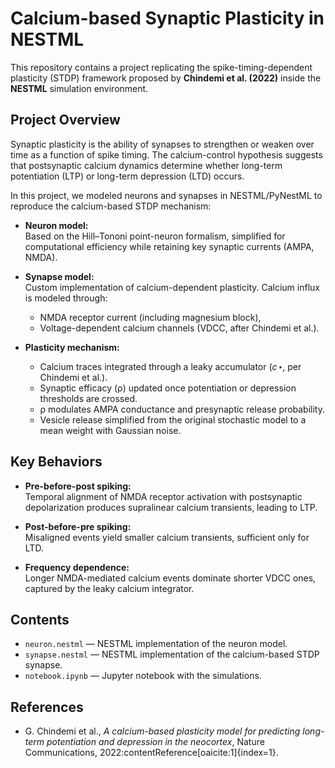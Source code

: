 # Calcium-based Synaptic Plasticity in NESTML

This repository contains a project replicating the spike-timing-dependent plasticity (STDP) framework proposed by **Chindemi et al. (2022)** inside the **NESTML** simulation environment.

## Project Overview

Synaptic plasticity is the ability of synapses to strengthen or weaken over time as a function of spike timing. The calcium-control hypothesis suggests that postsynaptic calcium dynamics determine whether long-term potentiation (LTP) or long-term depression (LTD) occurs.

In this project, we modeled neurons and synapses in NESTML/PyNestML to reproduce the calcium-based STDP mechanism:

- **Neuron model:**  
  Based on the Hill–Tononi point-neuron formalism, simplified for computational efficiency while retaining key synaptic currents (AMPA, NMDA).  

- **Synapse model:**  
  Custom implementation of calcium-dependent plasticity. Calcium influx is modeled through:  
  - NMDA receptor current (including magnesium block),  
  - Voltage-dependent calcium channels (VDCC, after Chindemi et al.).  

- **Plasticity mechanism:**  
  - Calcium traces integrated through a leaky accumulator (*c⋆*, per Chindemi et al.).  
  - Synaptic efficacy (ρ) updated once potentiation or depression thresholds are crossed.  
  - ρ modulates AMPA conductance and presynaptic release probability.  
  - Vesicle release simplified from the original stochastic model to a mean weight with Gaussian noise.

## Key Behaviors

- **Pre-before-post spiking:**  
  Temporal alignment of NMDA receptor activation with postsynaptic depolarization produces supralinear calcium transients, leading to LTP.  

- **Post-before-pre spiking:**  
  Misaligned events yield smaller calcium transients, sufficient only for LTD.  

- **Frequency dependence:**  
  Longer NMDA-mediated calcium events dominate shorter VDCC ones, captured by the leaky calcium integrator.  

## Contents

- `neuron.nestml` — NESTML implementation of the neuron model.  
- `synapse.nestml` — NESTML implementation of the calcium-based STDP synapse.
- `notebook.ipynb` — Jupyter notebook with the simulations.

## References

- G. Chindemi et al., *A calcium-based plasticity model for predicting long-term potentiation and depression in the neocortex*, Nature Communications, 2022:contentReference[oaicite:1]{index=1}.  
